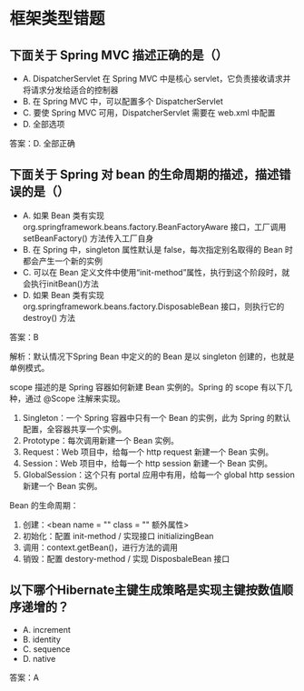 # 框架类型错题

## 下面关于 Spring MVC 描述正确的是（）
- A. DispatcherServlet 在 Spring MVC 中是核心 servlet，它负责接收请求并将请求分发给适合的控制器
- B. 在 Spring MVC 中，可以配置多个 DispatcherServlet
- C. 要使 Spring MVC 可用，DispatcherServlet 需要在 web.xml 中配置
- D. 全部选项

答案：D. 全部正确

## 下面关于 Spring 对 bean 的生命周期的描述，描述错误的是（）
- A. 如果 Bean 类有实现 org.springframework.beans.factory.BeanFactoryAware 接口，工厂调用 setBeanFactory() 方法传入工厂自身
- B. 在 Spring 中，singleton 属性默认是 false，每次指定别名取得的 Bean 时都会产生一个新的实例
- C. 可以在 Bean 定义文件中使用“init-method”属性，执行到这个阶段时，就会执行initBean()方法
- D. 如果 Bean 类有实现 org.springframework.beans.factory.DisposableBean 接口，则执行它的 destroy() 方法

答案：B

解析：默认情况下Spring Bean 中定义的的 Bean 是以 singleton 创建的，也就是单例模式。

scope 描述的是 Spring 容器如何新建 Bean 实例的。Spring 的 scope 有以下几种，通过 @Scope 注解来实现。
1. Singleton：一个 Spring 容器中只有一个 Bean 的实例，此为 Spring 的默认配置，全容器共享一个实例。
2. Prototype：每次调用新建一个 Bean 实例。
3. Request：Web 项目中，给每一个 http request 新建一个 Bean 实例。
4. Session：Web 项目中，给每一个 http session 新建一个 Bean 实例。
5. GlobalSession：这个只有 portal 应用中有用，给每一个 global http session 新建一个 Bean 实例。

Bean 的生命周期：
1. 创建：<bean name = "" class = "" 额外属性>
2. 初始化：配置 init-method / 实现接口 initializingBean
3. 调用：context.getBean()，进行方法的调用
4. 销毁：配置 destory-method / 实现 DisposbaleBean 接口

## 以下哪个Hibernate主键生成策略是实现主键按数值顺序递增的？
- A. increment
- B. identity
- C. sequence
- D. native

答案：A

